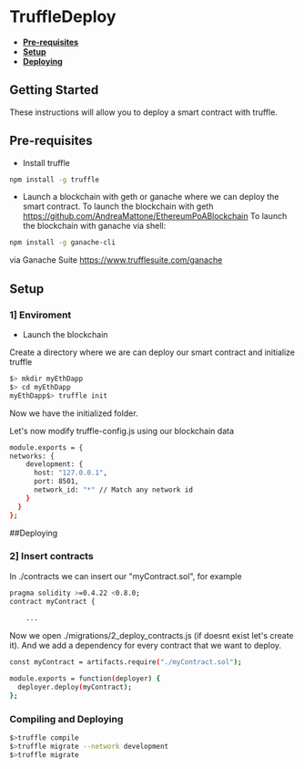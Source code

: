 # TruffleDeploy

* **[Pre-requisites](#pre-requisites)**
* **[Setup](#setup)**
* **[Deploying](#deploying)**

## Getting Started

These instructions will allow you to deploy a smart contract with truffle.



## Pre-requisites
* Install truffle
```sh
npm install -g truffle
```

* Launch a blockchain with geth or ganache where we can deploy the smart contract.
To launch the blockchain with geth <https://github.com/AndreaMattone/EthereumPoABlockchain>
To launch the blockchain with ganache
via shell:
```sh
npm install -g ganache-cli
```
via Ganache Suite 
<https://www.trufflesuite.com/ganache>


## Setup

###  1]  Enviroment
* Launch the blockchain

Create a directory where we are can deploy our smart contract and initialize truffle
```sh
$> mkdir myEthDapp
$> cd myEthDapp
myEthDapp$> truffle init
```
Now we have the initialized folder.

Let's now modify truffle-config.js using our blockchain data
```sh
module.exports = {
networks: {
    development: {
      host: "127.0.0.1",
      port: 8501,
      network_id: "*" // Match any network id
    }
  }
};
```


##Deploying
###  2]  Insert contracts
In ./contracts we can insert our "myContract.sol", for example
```sh
pragma solidity >=0.4.22 <0.8.0;
contract myContract {
    
    ...
```

Now we open ./migrations/2_deploy_contracts.js (if doesnt exist let's create it).
And we add a dependency for every contract that we want to deploy.
```sh
const myContract = artifacts.require("./myContract.sol");

module.exports = function(deployer) {
  deployer.deploy(myContract);
};

```


### Compiling and Deploying
```sh
$>truffle compile
$>truffle migrate --network development
$>truffle migrate
```



